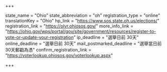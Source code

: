 +++

state_name = "Ohio"
state_abbreviation = "oh"
registration_type = "online"
translationKey = "Ohio"
hp_link = "https://www.sos.state.oh.us/elections/"
registration_link = "https://olvr.ohiosos.gov/"
more_info_link = "https://ohio.gov/wps/portal/gov/site/government/resources/register-to-vote-or-update-your-registration"
ip_deadline = "選舉日前 30天"
online_deadline = "選舉日前 30天"
mail_postmarked_deadline = "選舉當日前 30天郵戳為憑"
confirm_registration_link = "https://voterlookup.ohiosos.gov/voterlookup.aspx"

+++
